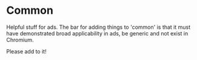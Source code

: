 # Common

Helpful stuff for ads. The bar for adding things to 'common' is that it must
have demonstrated broad applicability in ads, be generic and not exist in
Chromium.

Please add to it!
